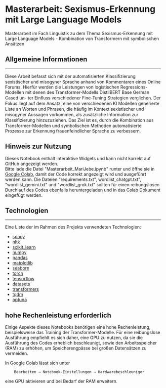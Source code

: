 # Masterarbeit: Sexismus-Erkennung mit Large Language Models
Masterarbeit im Fach Linguistik zu dem Thema Sexismus-Erkennung mit Large Language Models - Kombination von Transformern mit symbolischen Ansätzen
## Allgemeine Informationen
***
Diese Arbeit befasst sich mit der automatisierten Klassiﬁzierung sexistischer
und misogyner Sprache anhand von Kommentaren eines Online Forums.
Hierfür werden die Leistungen von logistischen Regressions-Modellen
mit denen des Transformer-Modells DistilBERT Base German Cased un-
ter Einﬂuss verschiedener Fine-Tuning Strategien verglichen. Der Fokus liegt auf dem Ansatz, eine von verschiedenen KI Modellen generierte Liste an Worten und Phrasen, die häuﬁg im Kontext sexistischer und misogyner Aussagen
vorkommen, als zusätzliche Information zur Klassiﬁzierung hinzuzuziehen.
Das Ziel ist es, durch die Kombination aus Transformer-Modellen und symbolischen
Methoden automatisierte Prozesse zur Erkennung frauenfeindlicher Sprache zu verbessern.

## Hinweis zur Nutzung

Dieses Notebook enthält interaktive Widgets und kann nicht korrekt auf GitHub angezeigt werden.  
Bitte lade die Datei "Masterarbeit_MariJebe.ipynb" runter und öffne sie in [Google Colab](https://colab.research.google.com/), damit der Code korrekt angezeigt wird und ausgeführt werden kann. 
Die Dateien "requirements.txt", wordlist_chatgpt.txt", "wordlist_gemini.txt" und "wordlist_grok.txt" sollten für einen reibungslosen Durchlauf des Codes ebenfalls heruntergeladen und in das Colab Dokument eingefügt werden.

## Technologien
***
Eine Liste der im Rahmen des Projekts verwendeten Technologien:

* [spacy](https://spacy.io/)
* [nltk](https://www.nltk.org/)
* [scikit_learn](https://scikit-learn.org/)
* [numpy](https://numpy.org/)
* [pandas](https://pandas.pydata.org/)
* [matplotlib](https://matplotlib.org/)
* [seaborn](https://seaborn.pydata.org/)
* [torch](https://pytorch.org/)
* [tensorflow](https://www.tensorflow.org/)
* [datasets](https://huggingface.co/docs/datasets/index)
* [transformers](https://huggingface.co/docs/transformers/de/index)
* [tqdm](https://tqdm.github.io/)
* [optuna](https://optuna.org/)


## hohe Rechenleistung erforderlich

Einige Aspekte dieses Notebooks benötigen eine hohe Rechenleistung, beispielsweise das Training der Transformer-Modelle. Für eine reibungslose Ausführung empfiehlt es sich daher, eine GPU zu nutzen, da sie die Ausführung des Codes erheblich beschleunigt, sowie den Arbeitsspeicher (RAM) zu erhöhen, um Speicherengpässe bei großen Datensätzen zu vermeiden.

In Google Colab lässt sich unter 

        Bearbeiten → Notebook-Einstellungen → Hardwarebeschleuniger

eine GPU aktivieren und bei Bedarf der RAM erweitern.

